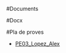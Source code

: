 #Documents

#Docx

#Pla de proves
  - [PE03_Lopez_Alex]([url](https://docs.google.com/spreadsheets/d/1PUUiSxxYjBp3Adiq4P_lOEhOrG7Xi-2lRZ8lX1o36h8/edit?usp=sharing))
